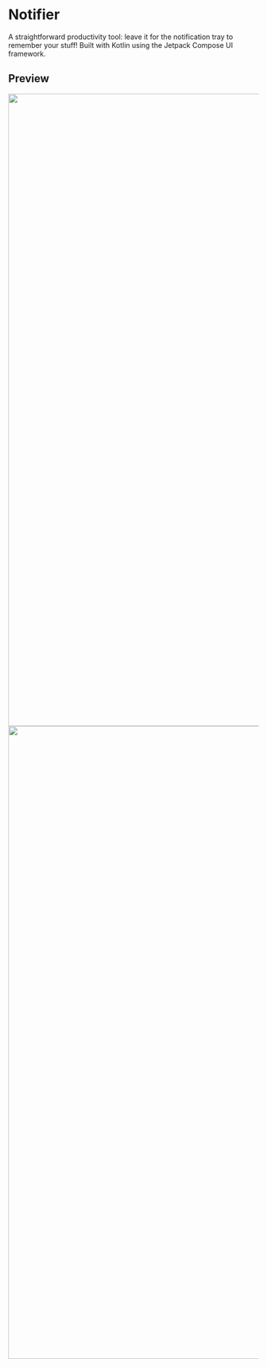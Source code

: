 # Notifier
A straightforward productivity tool: leave it for the notification tray to remember your stuff! Built with Kotlin using the Jetpack Compose UI framework.
## Preview
<img src="https://github.com/user-attachments/assets/a110e4c3-d815-46d5-8807-ceadf27dd986" width="600" height="1270.5" /> <img src="https://github.com/user-attachments/assets/40b8871b-ea77-4e21-ab04-17250c1659cb" width="600" height="1270.5" />

